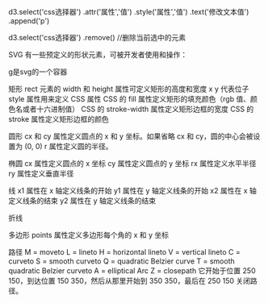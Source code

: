 
<!-- d3.select 选中符合的第一个 -->
d3.select('css选择器')
.attr('属性','值')
.style('属性','值')
.text('修改文本值')
.append('p')

d3.select('css选择器')
.remove() //删除当前选中的元素

<!-- d3.selectAll 选中所有 -->
SVG 有一些预定义的形状元素，可被开发者使用和操作：














g是svg的一个容器

矩形 <rect>
rect 元素的 width 和 height 属性可定义矩形的高度和宽度
x y  代表位子
style 属性用来定义 CSS 属性
CSS 的 fill 属性定义矩形的填充颜色（rgb 值、颜色名或者十六进制值）
CSS 的 stroke-width 属性定义矩形边框的宽度
CSS 的 stroke 属性定义矩形边框的颜色

圆形 <circle>
cx 和 cy 属性定义圆点的 x 和 y 坐标。如果省略 cx 和 cy，圆的中心会被设置为 (0, 0)
r 属性定义圆的半径。

椭圆 <ellipse>
cx 属性定义圆点的 x 坐标
cy 属性定义圆点的 y 坐标
rx 属性定义水平半径
ry 属性定义垂直半径

线 <line>
x1 属性在 x 轴定义线条的开始
y1 属性在 y 轴定义线条的开始
x2 属性在 x 轴定义线条的结束
y2 属性在 y 轴定义线条的结束

折线 <polyline>
<polyline points="0,0 0,20 20,20 20,40 40,40 40,60"
style="fill:white;stroke:red;stroke-width:2"/>

多边形 <polygon>
<polygon points="220,100 300,210 170,250 123,234"
style="fill:#cccccc;
stroke:#000000;stroke-width:1"/>
points 属性定义多边形每个角的 x 和 y 坐标

路径 <path>
M = moveto
L = lineto
H = horizontal lineto
V = vertical lineto
C = curveto
S = smooth curveto
Q = quadratic Belzier curve
T = smooth quadratic Belzier curveto
A = elliptical Arc
Z = closepath
<path d="M250 150 L150 350 L350 350 Z" />
它开始于位置 250 150，到达位置 150 350，然后从那里开始到 350 350，最后在 250 150 关闭路径。